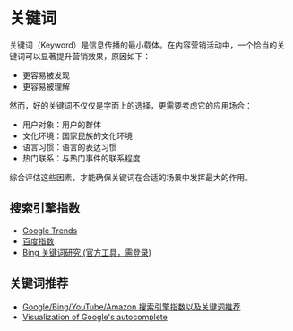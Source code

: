 # 关键词

关键词（Keyword）是信息传播的最小载体。在内容营销活动中，一个恰当的关键词可以显著提升营销效果，原因如下：

- 更容易被发现
- 更容易被理解

然而，好的关键词不仅仅是字面上的选择，更需要考虑它的应用场合：

- 用户对象：用户的群体
- 文化环境：国家民族的文化环境
- 语言习惯：语言的表达习惯
- 热门联系：与热门事件的联系程度

综合评估这些因素，才能确保关键词在合适的场景中发挥最大的作用。

## 搜索引擎指数

- [Google Trends](https://trends.google.com)
- [百度指数](https://index.baidu.com)
- [Bing 关键词研究 (官方工具，需登录)](https://www.bing.com/webmasters/keywordresearch)

## 关键词推荐

- [Google/Bing/YouTube/Amazon 搜索引擎指数以及关键词推荐](https://ahrefs.com/keyword-generator/)
- [Visualization of Google's autocomplete](https://anvaka.github.io/vs/?query=odoo)